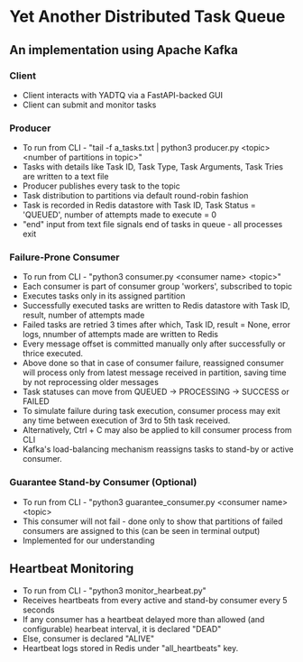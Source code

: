 # Yet Another Distributed Task Queue
## An implementation using Apache Kafka

### Client
* Client interacts with YADTQ via a FastAPI-backed GUI
* Client can submit and monitor tasks

### Producer 
* To run from CLI - "tail -f a_tasks.txt | python3 producer.py \<topic\> \<number of partitions in topic\>"
* Tasks with details like Task ID, Task Type, Task Arguments, Task Tries are written to a text file
* Producer publishes every task to the topic
* Task distribution to partitions via default round-robin fashion
* Task is recorded in Redis datastore with Task ID, Task Status = 'QUEUED', number of attempts made to execute = 0
* "end" input from text file signals end of tasks in queue - all processes exit

### Failure-Prone Consumer
* To run from CLI - "python3 consumer.py \<consumer name\> \<topic\>"
* Each consumer is part of consumer group 'workers', subscribed to topic
* Executes tasks only in its assigned partition
* Successfully executed tasks are written to Redis datastore with Task ID, result, number of attempts made
* Failed tasks are retried 3 times after which, Task ID, result = None, error logs, nnumber of attempts made are written to Redis
* Every message offset is committed manually only after successfully or thrice executed.
* Above done so that in case of consumer failure, reassigned consumer will process only from latest message received in partition, saving time by not reprocessing older messages
* Task statuses can move from QUEUED -> PROCESSING -> SUCCESS or FAILED
* To simulate failure during task execution, consumer process may exit any time between execution of 3rd to 5th task received.
* Alternatively, Ctrl + C may also be applied to kill consumer process from CLI
* Kafka's load-balancing mechanism reassigns tasks to stand-by or active consumer.

### Guarantee Stand-by Consumer (Optional)
* To run from CLI - "python3 guarantee_consumer.py \<consumer name\> \<topic\>
* This consumer will not fail - done only to show that partitions of failed consumers are assigned to this (can be seen in terminal output)
* Implemented for our understanding

## Heartbeat Monitoring
* To run from CLI - "python3 monitor_hearbeat.py"
* Receives heartbeats from every active and stand-by consumer every 5 seconds
* If any consumer has a heartbeat delayed more than allowed (and configurable) hearbeat interval, it is declared "DEAD"
* Else, consumer is declared "ALIVE"
* Heartbeat logs stored in Redis under "all_heartbeats" key.

